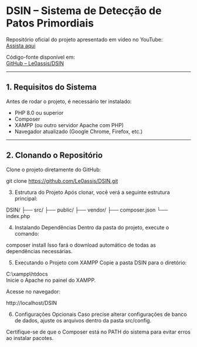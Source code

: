 # DSIN – Sistema de Detecção de Patos Primordiais

Repositório oficial do projeto apresentado em vídeo no YouTube:  
[Assista aqui](https://youtu.be/Si7lCaxTjm4)

Código-fonte disponível em:  
[GitHub – Le0assis/DSIN](https://github.com/Le0assis/DSIN)

---

## 1. Requisitos do Sistema

Antes de rodar o projeto, é necessário ter instalado:

- PHP 8.0 ou superior  
- Composer  
- XAMPP (ou outro servidor Apache com PHP)  
- Navegador atualizado (Google Chrome, Firefox, etc.)

---

## 2. Clonando o Repositório

Clone o projeto diretamente do GitHub:

git clone https://github.com/Le0assis/DSIN.git

3. Estrutura do Projeto
Após clonar, você verá a seguinte estrutura principal:


DSIN/
 ├── src/
 ├── public/
 ├── vendor/
 ├── composer.json
 └── index.php
 
4. Instalando Dependências
Dentro da pasta do projeto, execute o comando:

composer install
Isso fará o download automático de todas as dependências necessárias.

5. Executando o Projeto com XAMPP
Copie a pasta DSIN para o diretório:

C:\xampp\htdocs\
Inicie o Apache no painel do XAMPP.

Acesse no navegador:

http://localhost/DSIN

6. Configurações Opcionais
Caso precise alterar configurações de banco de dados, ajuste os arquivos dentro da pasta src/config.

Certifique-se de que o Composer está no PATH do sistema para evitar erros ao instalar pacotes.

